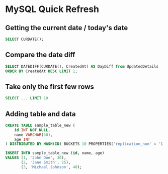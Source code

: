 # MySQL Quick Refresh

## Getting the current date / today's date
```sql
SELECT CURDATE();
```

## Compare the date diff
```sql
SELECT DATEDIFF(CURDATE(), CreatedAt) AS DayDiff from UpdatedDetails
ORDER BY CreatedAt DESC LIMIT 1;
```

## Take only the first few rows
```sql
SELECT ... LIMIT 10
```

## Adding table and data
```sql
CREATE TABLE sample_table_new (
    id INT NOT NULL,
    name VARCHAR(50),
    age INT
) DISTRIBUTED BY HASH(ID) BUCKETS 10 PROPERTIES('replication_num' = '1');

INSERT INTO sample_table_new (id, name, age)
VALUES (1, 'John Doe', 30),
       (2, 'Jane Smith', 25),
       (3, 'Michael Johnson', 40);
```